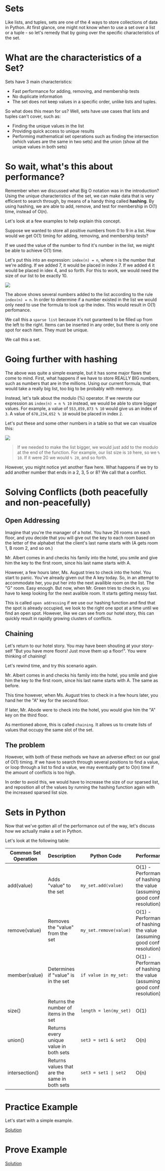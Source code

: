 # Sets
Like lists, and tuples, sets are one of the 4 ways to store collections of data in Python. At first glance, one might not know when to use a set over a list or a tuple - so let's remedy that by going over the specific characteristics of the set.

# What are the characteristics of a Set?
Sets have 3 main characteristics:
* Fast performance for adding, removing, and membership tests
* No duplicate information
* The set does not keep values in a specific order, unlike lists and tuples.

So what does this mean for us? Well, sets have use cases that lists and tuples can't cover, such as:
* Finding the unique values in the list
* Providing quick access to unique results
* Performing mathematical set operations such as finding the intersection (which values are the same in two sets) and the union (show all the unique values in both sets)

# So wait, what's this about performance?
Remember when we discussed what Big O notation was in the introduction? Using the unique characteristics of the set, we can make data that is very efficient to search through, by means of a handy thing called **hashing**. By using hashing, we are able to add, remove, and test for membership in O(1) time, instead of O(n).

Let's look at a few examples to help explain this concept.

Suppose we wanted to store all positive numbers from 0 to 9 in a list. How would we get O(1) timing for adding, removing, and membership tests?

If we used the value of the number to find it's number in the list, we might be able to achieve O(1) time.

Let's put this into an expression: `index(n) = n`, where n is the number that we're adding. If we added 7, it would be placed in index 7. If we added 4 it would be placed in idex 4, and so forth. For this to work, we would need the size of our list to be exactly 10.

![](https://github.com/LyrasaurusRose/CSE212Final/blob/8f204c522ab2db1954c98a5f965d75aad48347b2/Sets/setfor1digitnumbers.PNG)

The above shows several numbers added to the list according to the rule `index(n) = n`. In order to determine if a number existed in the list we would only need to use the formula to look up the index. This would result in O(1) perfomance.

We call this a `sparse list` because it's not guranteed to be filled up from the left to the right. Items can be inserted in any order, but there is only one spot for each item. They must be unique.

We call this a set.

# Going further with hashing
The above was quite a simple example, but it has some major flaws that come to mind. First, what happens if we have to store REALLY BIG numbers, such as numbers that are in the millions. Using our current formula, that would take a really big list, too big to be probably with memory.

Instead, let's talk about the modulo (%) operator. If we rewrote our expression as `index(n) = n % 10` instead, we would be able to store bigger values. For example, a value of `553,859,873 % 10` would give us an index of `3`. A value of `678,234,652 % 10` would be placed in index `2`.

Let's put these and some other numbers in a table so that we can visualize this:

![](https://github.com/LyrasaurusRose/CSE212Final/blob/8f204c522ab2db1954c98a5f965d75aad48347b2/Sets/setforbignumbers.PNG)

> If we needed to make the list bigger, we would just add to the modulo at the end of the function. For example, our list size is `10` here, so we `% 10`. If it were 20 we would `% 20`, and so forth.

However, you might notice yet another flaw here. What happens if we try to add another number that ends in a 2, 3, 5 or 8? We call that a conflict.

# Solving Conflicts (both peacefully and non-peacefully)
## Open Addressing
Imagine that you're the manager of a hotel. You have 26 rooms on each floor, and you decide that you will give out the key to each room based on the letter of the alphabet that the client's last name starts with (A gets room 1, B room 2, and so on.) 

Mr. Albert comes in and checks his family into the hotel, you smile and give him the key to the first room, since his last name starts with A. 

However, a few hours later, Ms. August tries to check into the hotel. You start to panic. You've already given out the A key today. So, in an attempt to accommodate her, you put her into the next availible room on the list. The "G" room. Easy enough. But now, when Mr. Green tries to check in, you have to keep looking for the next avalible room. It starts getting messy fast.

This is called `open addressing` if we use our hashing function and find that the spot is already occupied, we look to the right one spot at a time until we find an open spot. However, like we can see from our hotel story, this can quickly result in rapidly growing clusters of conflicts.

## Chaining
Let's return to our hotel story. You may have been shouting at your story-self "But you have more floors! Just move them up a floor!". You were thinking of chaining!

Let's rewind time, and try this scenario again. 

Mr. Albert comes in and checks his family into the hotel, you smile and give him the key to the first room, since his last name starts with A. The same as before.

This time however, when Ms. August tries to check in a few hours later, you hand her the "A" key for the second floor.

If later, Mr. Abode were to check into the hotel, you would give him the "A" key on the third floor.

As mentioned above, this is called `chaining`. It allows us to create lists of values that occupy the same slot of the set.

## The problem
However, with both of these methods we have an adverse effect on our goal of O(1) timing. If we have to search through several positions to find a value, or loop through a list to find a value, we may eventually get to O(n) time if the amount of conflicts is too high.

In order to avoid this, we would have to increase the size of our sparsed list, and reposition all of the values by running the hashing function again with the increased sparsed list size.

# Sets in Python
Now that we've gotten all of the performance out of the way, let's discuss how we actually make a set in Python.

Let's look at the following table:

|Common Set Operation|Description|Python Code|Performance|
|----------------------|-----------|-----------|-----------|
|add(value)|Adds "value" to the set|`my_set.add(value)`|	O(1) - Performance of hashing the value (assuming good conflict resolution) |
|remove(value)|	Removes the "value" from the set|`my_set.remove(value)`|O(1) - Performance of hashing the value (assuming good conflict resolution)|
|member(value)|	Determines if "value" is in the set|`if value in my_set:`|O(1) - Performance of hashing the value (assuming good conflict resolution)|
|size()|Returns the number of items in the set|`length = len(my_set)`|	O(1)|
|union()|Returns every unique value in both sets|`set3 = set1 & set2`|	O(n)|
|intersection()|Returns values that are the same in both sets |`set3 = set1 \| set2`|	O(n)|

# Practice Example
Let's start with a simple example.

[Solution](setsexample.py)

# Prove Example

[Solution](setsprovesolution.py)
